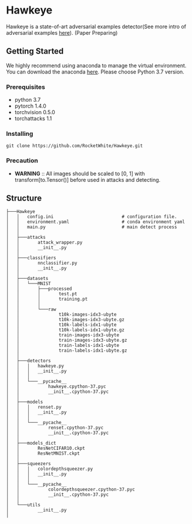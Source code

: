 # Hawkeye

Hawkeye is a state-of-art adversarial examples detector(See more intro of adversarial examples [here](https://openai.com/blog/adversarial-example-research/)). (Paper Preparing)

## Getting Started
We highly recommend using anaconda to manage the virtual environment. You can download the anaconda [here](https://www.anaconda.com/distribution/). Please choose Python 3.7 version.

### Prerequisites

* python 3.7
* pytorch 1.4.0
* torchvision 0.5.0
* torchattacks 1.1

### Installing
```
git clone https://github.com/RocketWhite/Hawkeye.git

```
### Precaution
* **WARNING** :: All images should be scaled to [0, 1] with transform[to.Tensor()] before used in attacks and detecting.

## Structure
```
├───Hawkeye
│   │   config.ini                          # configuration file.
│   │   environment.yaml                    # conda environment yaml
│   │   main.py                             # main detect process
│   │
│   ├───attacks
│   │       attack_wrapper.py
│   │       __init__.py
│   │
│   ├───classifiers
│   │       nnclassifier.py
│   │       __init__.py
│   │
│   ├───datasets
│   │   └───MNIST
│   │       ├───processed
│   │       │       test.pt
│   │       │       training.pt
│   │       │
│   │       └───raw
│   │               t10k-images-idx3-ubyte
│   │               t10k-images-idx3-ubyte.gz
│   │               t10k-labels-idx1-ubyte
│   │               t10k-labels-idx1-ubyte.gz
│   │               train-images-idx3-ubyte
│   │               train-images-idx3-ubyte.gz
│   │               train-labels-idx1-ubyte
│   │               train-labels-idx1-ubyte.gz
│   │
│   ├───detectors
│   │   │   hawkeye.py
│   │   │   __init__.py
│   │   │
│   │   └───__pycache__
│   │           hawkeye.cpython-37.pyc
│   │           __init__.cpython-37.pyc
│   │
│   ├───models
│   │   │   renset.py
│   │   │   __init__.py
│   │   │
│   │   └───__pycache__
│   │           renset.cpython-37.pyc
│   │           __init__.cpython-37.pyc
│   │
│   ├───models_dict
│   │       ResNetCIFAR10.ckpt
│   │       ResNetMNIST.ckpt
│   │
│   ├───squeezers
│   │   │   colordepthsqueezer.py
│   │   │   __init__.py
│   │   │
│   │   └───__pycache__
│   │           colordepthsqueezer.cpython-37.pyc
│   │           __init__.cpython-37.pyc
│   │
│   └───utils
│           __init__.py
│
```
